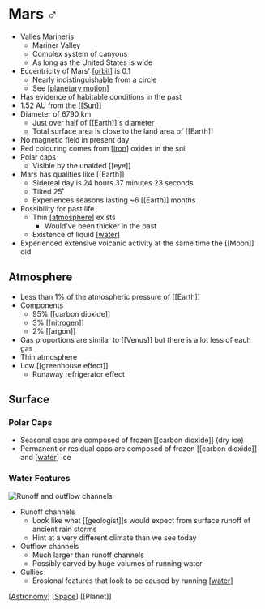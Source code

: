 # Mars ♂

- Valles Marineris
  - Mariner Valley
  - Complex system of canyons
  - As long as the United States is wide
- Eccentricity of Mars' [[orbit]] is 0.1
  - Nearly indistinguishable from a circle
  - See [[planetary motion]]
- Has evidence of habitable conditions in the past
- 1.52 AU from the [[Sun]]
- Diameter of 6790 km
  - Just over half of [[Earth]]'s diameter
  - Total surface area is close to the land area of [[Earth]]
- No magnetic field in present day
- Red colouring comes from [[iron]] oxides in the soil
- Polar caps
  - Visible by the unaided [[eye]]
- Mars has qualities like [[Earth]]
  - Sidereal day is 24 hours 37 minutes 23 seconds
  - Tilted 25˚
  - Experiences seasons lasting ~6 [[Earth]] months
- Possibility for past life
  - Thin [[atmosphere]] exists
    - Would've been thicker in the past
  - Existence of liquid [[water]]
- Experienced extensive volcanic activity at the same time the [[Moon]] did

## Atmosphere

- Less than 1% of the atmospheric pressure of [[Earth]]
- Components
  - 95% [[carbon dioxide]]
  - 3% [[nitrogen]]
  - 2% [[argon]]
- Gas proportions are similar to [[Venus]] but there is a lot less of each gas
- Thin atmosphere
- Low [[greenhouse effect]]
  - Runaway refrigerator effect

## Surface

### Polar Caps

- Seasonal caps are composed of frozen [[carbon dioxide]] (dry ice)
- Permanent or residual caps are composed of frozen [[carbon dioxide]] and [[water]] ice

### Water Features

![Runoff and outflow channels](/assets/second-brain/2020-11-09-10-35-26.png)

- Runoff channels
  - Look like what [[geologist]]s would expect from surface runoff of ancient rain storms
  - Hint at a very different climate than we see today
- Outflow channels
  - Much larger than runoff channels
  - Possibly carved by huge volumes of running water
- Gullies
  - Erosional features that look to be caused by running [[water]]

[[Astronomy]] [[Space]] [[Planet]]

[//begin]: # "Autogenerated link references for markdown compatibility"
[orbit]: orbit "Orbit"
[planetary motion]: planetary-motion "Planetary Motion"
[iron]: iron "Iron"
[atmosphere]: atmosphere "Atmosphere"
[water]: water "Water"
[Astronomy]: astronomy "Astronomy"
[Space]: space "Space"
[//end]: # "Autogenerated link references"
